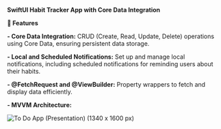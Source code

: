 **SwiftUI Habit Tracker App with Core Data Integration**

**🚀 Features**

**- Core Data Integration:** CRUD (Create, Read, Update, Delete) operations using Core Data, ensuring persistent data storage.

**- Local and Scheduled Notifications:** Set up and manage local notifications, including scheduled notifications for reminding users about their habits.

**- @FetchRequest and @ViewBuilder:** Property wrappers to fetch and display data efficiently.

**- MVVM Architecture:** 


![To Do App (Presentation) (1340 x 1600 px)](https://github.com/user-attachments/assets/8a3cdd7a-7176-4ad5-be8b-14349470b1b4)
